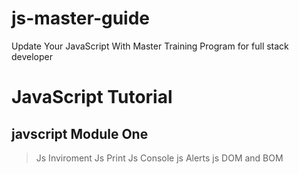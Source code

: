 # js-master-guide
Update Your JavaScript With Master Training Program for full stack developer

# JavaScript Tutorial

## javscript Module One
> Js Inviroment
> Js Print
> Js Console
> js Alerts
> js DOM and BOM

